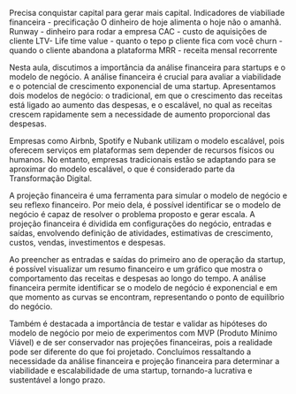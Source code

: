 Precisa conquistar capital para gerar mais capital.
Indicadores de viabiliade financeira - precificação
O dinheiro de hoje alimenta o hoje não o amanhã.
Runway - dinheiro para rodar a empresa
CAC - custo de aquisições de cliente
LTV- Life time value - quanto o tepo p cliente fica com você
churn - quando o cliente abandona a plataforma 
MRR - receita mensal recorrente 


Nesta aula, discutimos a importância da análise financeira para startups e o modelo de negócio. A análise financeira é crucial para avaliar a viabilidade e o potencial de crescimento exponencial de uma startup. Apresentamos dois modelos de negócio: o tradicional, em que o crescimento das receitas está ligado ao aumento das despesas, e o escalável, no qual as receitas crescem rapidamente sem a necessidade de aumento proporcional das despesas.

Empresas como Airbnb, Spotify e Nubank utilizam o modelo escalável, pois oferecem serviços em plataformas sem depender de recursos físicos ou humanos. No entanto, empresas tradicionais estão se adaptando para se aproximar do modelo escalável, o que é considerado parte da Transformação Digital. 

A projeção financeira é uma ferramenta para simular o modelo de negócio e seu reflexo financeiro. Por meio dela, é possível identificar se o modelo de negócio é capaz de resolver o problema proposto e gerar escala. A projeção financeira é dividida em configurações do negócio, entradas e saídas, envolvendo definição de atividades, estimativas de crescimento, custos, vendas, investimentos e despesas.

Ao preencher as entradas e saídas do primeiro ano de operação da startup, é possível visualizar um resumo financeiro e um gráfico que mostra o comportamento das receitas e despesas ao longo do tempo. A análise financeira permite identificar se o modelo de negócio é exponencial e em que momento as curvas se encontram, representando o ponto de equilíbrio do negócio.

Também é destacada a importância de testar e validar as hipóteses do modelo de negócio por meio de experimentos com MVP (Produto Mínimo Viável) e de ser conservador nas projeções financeiras, pois a realidade pode ser diferente do que foi projetado. Concluímos ressaltando a necessidade da análise financeira e projeção financeira para determinar a viabilidade e escalabilidade de uma startup, tornando-a lucrativa e sustentável a longo prazo.